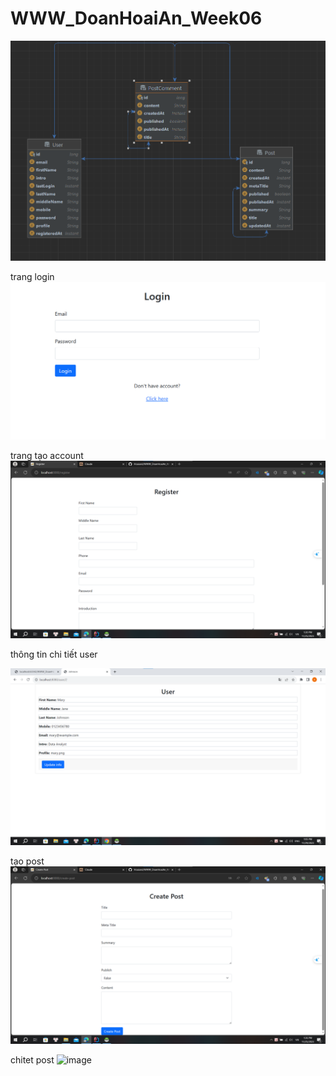 # WWW_DoanHoaiAn_Week06


![img_5.png](img_5.png)


trang login
![img.png](img.png)

trang tạo account
![img_1.png](img_1.png)

thông tin chi tiết user

![img_7.png](img_7.png)


tạo post
![img_3.png](img_3.png)


chitet post
![image](https://github.com/Hoaiand/WWW_DoanHoaiAn_Week06/assets/127822828/554e3714-a59e-40aa-9b8c-567c06ab58e9)





